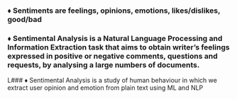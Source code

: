 ### ♦ Sentiments are feelings, opinions, emotions, likes/dislikes, good/bad

### ♦ Sentimental Analysis is a Natural Language Processing and Information Extraction task that aims to obtain writer’s feelings expressed in positive or negative 				comments, questions and requests, by analysing a large numbers of documents.

L### ♦ Sentimental Analysis is a study of human behaviour in which we extract user opinion and emotion from plain text using ML and NLP
